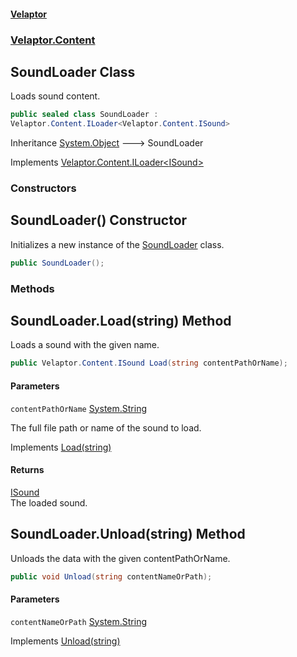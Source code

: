 #### [Velaptor](index.md 'index')
### [Velaptor.Content](Velaptor.Content.md 'Velaptor.Content')

## SoundLoader Class

Loads sound content.

```csharp
public sealed class SoundLoader :
Velaptor.Content.ILoader<Velaptor.Content.ISound>
```

Inheritance [System.Object](https://docs.microsoft.com/en-us/dotnet/api/System.Object 'System.Object') &#129106; SoundLoader

Implements [Velaptor.Content.ILoader&lt;](Velaptor.Content.ILoader_T_.md 'Velaptor.Content.ILoader<T>')[ISound](Velaptor.Content.ISound.md 'Velaptor.Content.ISound')[&gt;](Velaptor.Content.ILoader_T_.md 'Velaptor.Content.ILoader<T>')
### Constructors

<a name='Velaptor.Content.SoundLoader.SoundLoader()'></a>

## SoundLoader() Constructor

Initializes a new instance of the [SoundLoader](Velaptor.Content.SoundLoader.md 'Velaptor.Content.SoundLoader') class.

```csharp
public SoundLoader();
```
### Methods

<a name='Velaptor.Content.SoundLoader.Load(string)'></a>

## SoundLoader.Load(string) Method

Loads a sound with the given name.

```csharp
public Velaptor.Content.ISound Load(string contentPathOrName);
```
#### Parameters

<a name='Velaptor.Content.SoundLoader.Load(string).contentPathOrName'></a>

`contentPathOrName` [System.String](https://docs.microsoft.com/en-us/dotnet/api/System.String 'System.String')

The full file path or name of the sound to load.

Implements [Load(string)](Velaptor.Content.ILoader_T_.md#Velaptor.Content.ILoader_T_.Load(string) 'Velaptor.Content.ILoader<T>.Load(string)')

#### Returns
[ISound](Velaptor.Content.ISound.md 'Velaptor.Content.ISound')  
The loaded sound.

<a name='Velaptor.Content.SoundLoader.Unload(string)'></a>

## SoundLoader.Unload(string) Method

Unloads the data with the given contentPathOrName.

```csharp
public void Unload(string contentNameOrPath);
```
#### Parameters

<a name='Velaptor.Content.SoundLoader.Unload(string).contentNameOrPath'></a>

`contentNameOrPath` [System.String](https://docs.microsoft.com/en-us/dotnet/api/System.String 'System.String')

Implements [Unload(string)](Velaptor.Content.ILoader_T_.md#Velaptor.Content.ILoader_T_.Unload(string) 'Velaptor.Content.ILoader<T>.Unload(string)')
